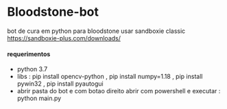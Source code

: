 # Bloodstone-bot
bot de cura em python para bloodstone
usar sandboxie classic https://sandboxie-plus.com/downloads/

#### requerimentos
- python 3.7
- libs : pip install opencv-python , pip install numpy=1.18 , pip install pywin32 , pip install pyautogui
- abrir pasta do bot e com botao direito abrir com powershell e executar :  python  main.py
